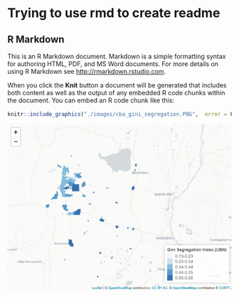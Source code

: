 Trying to use rmd to create readme
================

## R Markdown

This is an R Markdown document. Markdown is a simple formatting syntax
for authoring HTML, PDF, and MS Word documents. For more details on
using R Markdown see <http://rmarkdown.rstudio.com>.

When you click the **Knit** button a document will be generated that
includes both content as well as the output of any embedded R code
chunks within the document. You can embed an R code chunk like this:

<!-- ![](images/segregation_plano.PNG)<!-- -->

``` r
knitr::include_graphics("./images/cba_gini_segregation.PNG",  error = F)
```

<img src="./images/cba_gini_segregation.PNG" width="738" />
